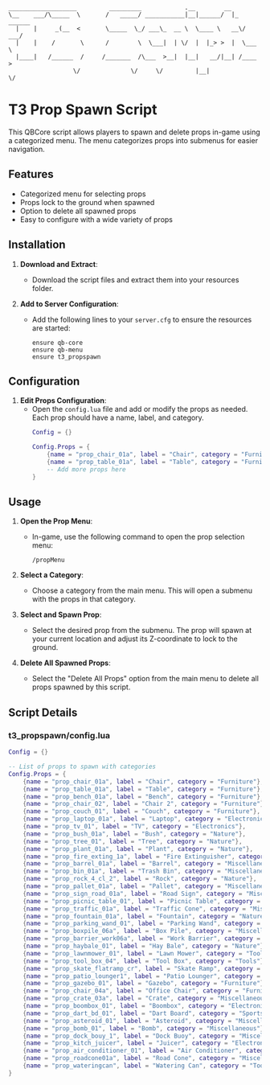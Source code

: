 ```
___________________         _________            .__        __          
\__    ___/\_____  \       /   _____/ ___________|__|______/  |_  ______
  |    |     _(__  <       \_____  \_/ ___\_  __ \  \____ \   __\/  ___/
  |    |    /       \      /        \  \___|  | \/  |  |_> >  |  \___ \ 
  |____|   /______  /     /_______  /\___  >__|  |__|   __/|__| /____  >
                  \/              \/     \/         |__|             \/ 
```

# T3 Prop Spawn Script

This QBCore script allows players to spawn and delete props in-game using a categorized menu. The menu categorizes props into submenus for easier navigation.

## Features

- Categorized menu for selecting props
- Props lock to the ground when spawned
- Option to delete all spawned props
- Easy to configure with a wide variety of props

## Installation

1. **Download and Extract**:
   - Download the script files and extract them into your resources folder.

2. **Add to Server Configuration**:
   - Add the following lines to your `server.cfg` to ensure the resources are started:
     ```plaintext
     ensure qb-core
     ensure qb-menu
     ensure t3_propspawn
     ```

## Configuration

1. **Edit Props Configuration**:
   - Open the `config.lua` file and add or modify the props as needed. Each prop should have a name, label, and category.
     ```lua
     Config = {}

     Config.Props = {
         {name = "prop_chair_01a", label = "Chair", category = "Furniture"},
         {name = "prop_table_01a", label = "Table", category = "Furniture"},
         -- Add more props here
     }
     ```

## Usage

1. **Open the Prop Menu**:
   - In-game, use the following command to open the prop selection menu:
     ```plaintext
     /propMenu
     ```

2. **Select a Category**:
   - Choose a category from the main menu. This will open a submenu with the props in that category.

3. **Select and Spawn Prop**:
   - Select the desired prop from the submenu. The prop will spawn at your current location and adjust its Z-coordinate to lock to the ground.

4. **Delete All Spawned Props**:
   - Select the "Delete All Props" option from the main menu to delete all props spawned by this script.

## Script Details

### t3_propspawn/config.lua

```lua
Config = {}

-- List of props to spawn with categories
Config.Props = {
    {name = "prop_chair_01a", label = "Chair", category = "Furniture"},
    {name = "prop_table_01a", label = "Table", category = "Furniture"},
    {name = "prop_bench_01a", label = "Bench", category = "Furniture"},
    {name = "prop_chair_02", label = "Chair 2", category = "Furniture"},
    {name = "prop_couch_01", label = "Couch", category = "Furniture"},
    {name = "prop_laptop_01a", label = "Laptop", category = "Electronics"},
    {name = "prop_tv_01", label = "TV", category = "Electronics"},
    {name = "prop_bush_01a", label = "Bush", category = "Nature"},
    {name = "prop_tree_01", label = "Tree", category = "Nature"},
    {name = "prop_plant_01a", label = "Plant", category = "Nature"},
    {name = "prop_fire_exting_1a", label = "Fire Extinguisher", category = "Tools"},
    {name = "prop_barrel_01a", label = "Barrel", category = "Miscellaneous"},
    {name = "prop_bin_01a", label = "Trash Bin", category = "Miscellaneous"},
    {name = "prop_rock_4_cl_2", label = "Rock", category = "Nature"},
    {name = "prop_pallet_01a", label = "Pallet", category = "Miscellaneous"},
    {name = "prop_sign_road_01a", label = "Road Sign", category = "Miscellaneous"},
    {name = "prop_picnic_table_01", label = "Picnic Table", category = "Furniture"},
    {name = "prop_traffic_01a", label = "Traffic Cone", category = "Miscellaneous"},
    {name = "prop_fountain_01a", label = "Fountain", category = "Nature"},
    {name = "prop_parking_wand_01", label = "Parking Wand", category = "Tools"},
    {name = "prop_boxpile_06a", label = "Box Pile", category = "Miscellaneous"},
    {name = "prop_barrier_work06a", label = "Work Barrier", category = "Tools"},
    {name = "prop_haybale_01", label = "Hay Bale", category = "Nature"},
    {name = "prop_lawnmower_01", label = "Lawn Mower", category = "Tools"},
    {name = "prop_tool_box_04", label = "Tool Box", category = "Tools"},
    {name = "prop_skate_flatramp_cr", label = "Skate Ramp", category = "Sports"},
    {name = "prop_patio_lounger1", label = "Patio Lounger", category = "Furniture"},
    {name = "prop_gazebo_01", label = "Gazebo", category = "Furniture"},
    {name = "prop_chair_04a", label = "Office Chair", category = "Furniture"},
    {name = "prop_crate_03a", label = "Crate", category = "Miscellaneous"},
    {name = "prop_boombox_01", label = "Boombox", category = "Electronics"},
    {name = "prop_dart_bd_01", label = "Dart Board", category = "Sports"},
    {name = "prop_asteroid_01", label = "Asteroid", category = "Miscellaneous"},
    {name = "prop_bomb_01", label = "Bomb", category = "Miscellaneous"},
    {name = "prop_dock_bouy_1", label = "Dock Buoy", category = "Miscellaneous"},
    {name = "prop_kitch_juicer", label = "Juicer", category = "Electronics"},
    {name = "prop_air_conditioner_01", label = "Air Conditioner", category = "Electronics"},
    {name = "prop_roadcone01a", label = "Road Cone", category = "Miscellaneous"},
    {name = "prop_wateringcan", label = "Watering Can", category = "Tools"}
}
